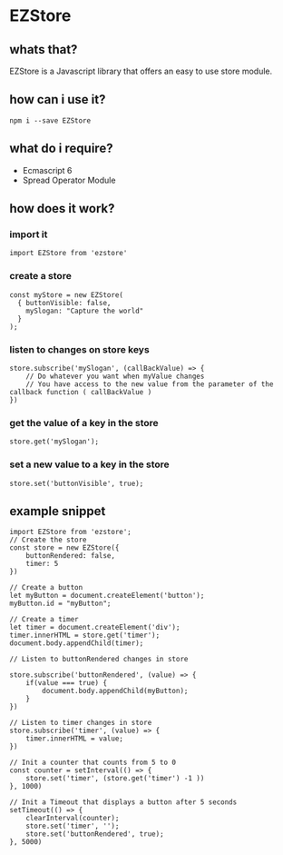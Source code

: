 # EZStore
## whats that?
EZStore is a Javascript library that offers an easy to use store module.

## how can i use it?
```
npm i --save EZStore
```

## what do i require?

* Ecmascript 6
* Spread Operator Module

## how does it work?

### import it

```
import EZStore from 'ezstore'
```

### create a store

```
const myStore = new EZStore(
  { buttonVisible: false,
    mySlogan: "Capture the world"
  }
);
```

### listen to changes on store keys
```
store.subscribe('mySlogan', (callBackValue) => {
    // Do whatever you want when myValue changes
    // You have access to the new value from the parameter of the callback function ( callBackValue )
})
```

### get the value of a key in the store
```
store.get('mySlogan');
```

### set a new value to a key in the store
```
store.set('buttonVisible', true);
```

## example snippet

```
import EZStore from 'ezstore';
// Create the store
const store = new EZStore({
    buttonRendered: false,
    timer: 5
})

// Create a button
let myButton = document.createElement('button');
myButton.id = "myButton";

// Create a timer
let timer = document.createElement('div');
timer.innerHTML = store.get('timer');
document.body.appendChild(timer);

// Listen to buttonRendered changes in store

store.subscribe('buttonRendered', (value) => {
    if(value === true) {
        document.body.appendChild(myButton);
    }
})

// Listen to timer changes in store
store.subscribe('timer', (value) => {
    timer.innerHTML = value;
})

// Init a counter that counts from 5 to 0
const counter = setInterval(() => {
    store.set('timer', (store.get('timer') -1 ))
}, 1000)

// Init a Timeout that displays a button after 5 seconds
setTimeout(() => {
    clearInterval(counter);
    store.set('timer', '');
    store.set('buttonRendered', true);
}, 5000)

```
